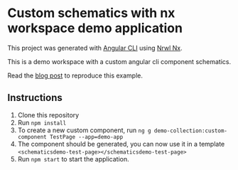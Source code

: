 # Custom schematics with nx workspace demo application

This project was generated with [Angular CLI](https://github.com/angular/angular-cli) using [Nrwl Nx](https://nrwl.io/nx).

This is a demo workspace with a custom angular cli component schematics.

Read the [blog post](https://www.lambda-it.ch/blog/post/custom-schematics-with-nx-workspace) to reproduce this example.

## Instructions

1. Clone this repository
2. Run `npm install`
3. To create a new custom component, run `ng g demo-collection:custom-component TestPage --app=demo-app`
4. The component should be generated, you can now use it in a template `<schematicsdemo-test-page></schematicsdemo-test-page>`
5. Run `npm start` to start the application.
